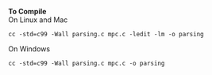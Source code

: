 **To Compile**  
On Linux and Mac
```
cc -std=c99 -Wall parsing.c mpc.c -ledit -lm -o parsing
```
On Windows
```
cc -std=c99 -Wall parsing.c mpc.c -o parsing
```
